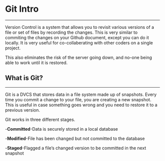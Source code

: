 # Git Intro  

---

Version Control is a system that allows you to revisit various versions of a file or set of files by recording the changes. This is very similar to commiting the changes on your Github document, except you can do it locally. It is very useful for co-collaberating with other coders on a single project.  

This also eliminates the risk of the server going down, and no-one being able to work until it is restored.  

## What is Git?  

---

Git is a DVCS that stores data in a file system made up of snapshots. Every time you commit a change to your file, you are creating a new snapshot. This is useful in case something goes wrong and you need to restore it to a previous version.  

Git works in three different stages.  

-**Committed**-Data is securely stored in a local database

-**Modified**-File has been changed but not committed to the database  

-**Staged**-Flagged a file’s changed version to be committed in the next snapshot  


